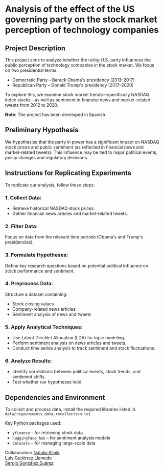 # Analysis of the effect of the US governing party on the stock market perception of technology companies

## Project Description
This project aims to analyze whether the ruling U.S. party influences the public perception of technology companies in the stock market. We focus on two presidential terms:
- Democratic Party – Barack Obama's presidency (2013–2017)
- Republican Party – Donald Trump's presidency (2017–2020)

To explore this, we examine stock market trends—specifically NASDAQ index stocks—as well as sentiment in financial news and market-related tweets from 2012 to 2020.

**Note:** The project has been developed in Spanish.

## Preliminary Hypothesis
We hypothesize that the party in power has a significant impact on NASDAQ stock prices and public sentiment (as reflected in financial news and market-related tweets). This influence may be tied to major political events, policy changes and regulatory decisions.

## Instructions for Replicating Experiments
To replicate our analysis, follow these steps:

### 1. Collect Data:
- Retrieve historical NASDAQ stock prices.
- Gather financial news articles and market-related tweets.

### 2. Filter Data:
Focus on data from the relevant time periods (Obama's and Trump's presidencies).

### 3. Formulate Hypotheses:
Define key research questions based on potential political influence on stock performance and sentiment.

### 4. Preprocess Data:
Structure a dataset containing:
  - Stock closing values
  - Company-related news articles
  - Sentiment analysis of news and tweets

### 5. Apply Analytical Techniques:
- Use Latent Dirichlet Allocation (LDA) for topic modeling.
- Perform sentiment analysis on news articles and tweets.
- Conduct time series analysis to track sentiment and stock fluctuations.

### 6. Analyze Results:
- Identify correlations between political events, stock trends, and sentiment shifts.
- Test whether our hypotheses hold.

## Dependencies and Environment
To collect and process data, install the required libraries listed in:
`data/requirements_data_recollection.txt`

Key Python packages used:
- `yfinance` – for retrieving stock data
- `huggingface_hub` – for sentiment analysis models
- `datasets` – for managing large-scale data

Collaborators
[Natalia Klinik](https://github.com/kliniik)  
[Luis Gutiérrez Llamedo](https://github.com/luisgtez)  
[Sergio González Suárez](https://github.com/sergioglezsuarez)  


